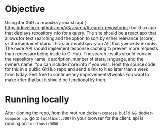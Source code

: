 # Objective

Using the GitHub repository search api ( https://developer.github.com/v3/search/#search-repositories) build an app that displays repository info for a query. The site should be a react app that allows for text searching and the option to sort by either relevance (score), or the number of stars. This site should query an API that you write in node. The node API should implement response caching to prevent more requests than necessary being made to GitHub. The search results should contain the repository name, description, number of stars, language, and the owners name. You can include more info if you wish. Host the source code for this in a public GitHub repo and send a link to it no later than a week from today. Feel free to continue any improvements/tweaks you want to make after that but it should be functional by then.

# Running locally

After cloning the repo, from the root run `docker-compose build && docker-compose up`. go to `localhost:3007` in your browser for the client. api is running on `localhost:3000`
